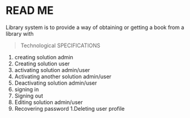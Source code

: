 # READ ME
Library system  is to provide  a way of obtaining or getting a book from a library with 
>Technological SPECIFICATIONS
1. creating solution admin
1. Creating solution user
2. activating solution admin/user
1. Activating another solution admin/user
1. Deactivating solution admin/user
1. signing in
1. Signing out
1. Editing solution admin/user
1. Recovering password
1.Deleting user profile








